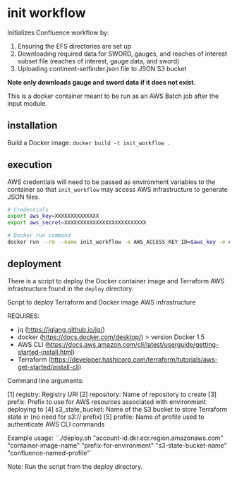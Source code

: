 # init workflow

Initializes Confluence workflow by:
1) Ensuring the EFS directories are set up
2) Downloading required data for SWORD, gauges, and reaches of interest subset file (reaches of interest, gauge data, and sword)
3) Uploading continent-setfinder.json file to JSON S3 bucket

**Note only downloads gauge and sword data if it does not exist.**

This is a docker container meant to be run as an AWS Batch job after the input module.

## installation

Build a Docker image: `docker build -t init_workflow .`

## execution

AWS credentials will need to be passed as environment variables to the container so that `init_workflow` may access AWS infrastructure to generate JSON files.

```bash
# Credentials
export aws_key=XXXXXXXXXXXXXX
export aws_secret=XXXXXXXXXXXXXXXXXXXXXXXXXX

# Docker run command
docker run --rm --name init_workflow -e AWS_ACCESS_KEY_ID=$aws_key -e AWS_SECRET_ACCESS_KEY=$aws_secret -e AWS_DEFAULT_REGION=us-west-2 init_workflow:latest
```

## deployment

There is a script to deploy the Docker container image and Terraform AWS infrastructure found in the `deploy` directory.

Script to deploy Terraform and Docker image AWS infrastructure

REQUIRES:

- jq (<https://jqlang.github.io/jq/>)
- docker (<https://docs.docker.com/desktop/>) > version Docker 1.5
- AWS CLI (<https://docs.aws.amazon.com/cli/latest/userguide/getting-started-install.html>)
- Terraform (<https://developer.hashicorp.com/terraform/tutorials/aws-get-started/install-cli>)

Command line arguments:

[1] registry: Registry URI
[2] repository: Name of repository to create
[3] prefix: Prefix to use for AWS resources associated with environment deploying to
[4] s3_state_bucket: Name of the S3 bucket to store Terraform state in (no need for s3:// prefix)
[5] profile: Name of profile used to authenticate AWS CLI commands

Example usage: ``./deploy.sh "account-id.dkr.ecr.region.amazonaws.com" "container-image-name" "prefix-for-environment" "s3-state-bucket-name" "confluence-named-profile"`

Note: Run the script from the deploy directory.
